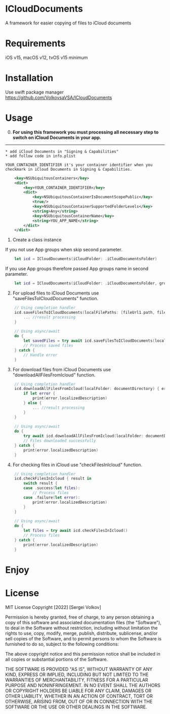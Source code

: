 # ICloudDocuments

A framework for easier copying of files to iСloud documents

Requirements
=====================
iOS v15, macOS v12, tvOS v15 minimum

Installation
=====================
Use swift package manager
<https://github.com/VolkovsaVSA/ICloudDocuments>

Usage
=====================
0. **For using this framework you must processing all necessary step to switch on iCloud Documents in your app.**
---------------------------------

    * add iCloud Documents in "Signing & Capabilities"
    * add follow code in info.plist
    
    YOUR_CONTAINER_IDENTIFIER it's your container identifier when you checkmark in iCloud Documents in Signing & Capabilities.
    
```xml
    <key>NSUbiquitousContainers</key>
    <dict>
        <key>YOUR_CONTAINER_IDENTIFIER</key>
        <dict>
            <key>NSUbiquitousContainerIsDocumentScopePublic</key>
            <true/>
            <key>NSUbiquitousContainerSupportedFolderLevels</key>
            <string>Any</string>
            <key>NSUbiquitousContainerName</key>
            <string>YOU_APP_NAME</string>
        </dict>
    </dict>
```

1. Create a class instance

If you not use App groups when skip second parameter.
```swift
    let icd = ICloudDocuments(iCloudFolder: .iCloudDocumentsFolder)
```
If you use App groups therefore passed App groups name in second parameter.
```swift
    let icd = ICloudDocuments(iCloudFolder: .iCloudDocumentsFolder, groupName: "group.Name")
```
2. For upload files to iCloud Documents use "saveFilesToICloudDocuments" function.

```swift
    // Using completion handler
    icd.saveFilesToICloudDocuments(localFilePaths: [fileUrl1.path, fileUrl2.path]) { result in
        ... //result processing
    }
    
    // Using async/await
    do {
        let savedFiles = try await icd.saveFilesToICloudDocuments(localFilePaths: [fileUrl1.path, fileUrl2.path])
        // Process saved files
    } catch {
        // Handle error
    }
```

3. For download files from iCloud Documents use "downloadAllFilesFromIcloud" function.

```swift
    // Using completion handler
    icd.downloadAllFilesFromIcloud(localFolder: documentDirectory) { error in
        if let error {
            print(error.localizedDescription)
        } else {
            ... //result processing
        }
    }
    
    // Using async/await
    do {
        try await icd.downloadAllFilesFromIcloud(localFolder: documentDirectory)
        // Files downloaded successfully
    } catch {
        print(error.localizedDescription)
    }
```

4. For checking files in iCloud use "checkFilesInIcloud" function.

```swift
    // Using completion handler
    icd.checkFilesInIcloud { result in
        switch result {
        case .success(let files):
            // Process files
        case .failure(let error):
            print(error.localizedDescription)
        }
    }
    
    // Using async/await
    do {
        let files = try await icd.checkFilesInIcloud()
        // Process files
    } catch {
        print(error.localizedDescription)
    }
```

Enjoy
=====================


License
=====================
MIT License
Copyright [2022] [Sergei Volkov]

Permission is hereby granted, free of charge, to any person obtaining a copy of this software and associated documentation files (the "Software"), to deal in the Software without restriction, including without limitation the rights to use, copy, modify, merge, publish, distribute, sublicense, and/or sell copies of the Software, and to permit persons to whom the Software is furnished to do so, subject to the following conditions:

The above copyright notice and this permission notice shall be included in all copies or substantial portions of the Software.

THE SOFTWARE IS PROVIDED "AS IS", WITHOUT WARRANTY OF ANY KIND, EXPRESS OR IMPLIED, INCLUDING BUT NOT LIMITED TO THE WARRANTIES OF MERCHANTABILITY, FITNESS FOR A PARTICULAR PURPOSE AND NONINFRINGEMENT. IN NO EVENT SHALL THE AUTHORS OR COPYRIGHT HOLDERS BE LIABLE FOR ANY CLAIM, DAMAGES OR OTHER LIABILITY, WHETHER IN AN ACTION OF CONTRACT, TORT OR OTHERWISE, ARISING FROM, OUT OF OR IN CONNECTION WITH THE SOFTWARE OR THE USE OR OTHER DEALINGS IN THE SOFTWARE.

